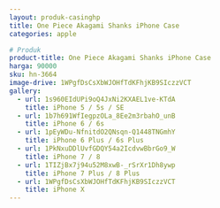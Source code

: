 ```yaml
---
layout: produk-casinghp
title: One Piece Akagami Shanks iPhone Case
categories: apple

# Produk
product-title: One Piece Akagami Shanks iPhone Case
harga: 90000
sku: hn-3664
image-drive: 1WPgfDsCsXbWJOHfTdKFhjKB9SIczzVCT
gallery:
  - url: 1s960EIdUPi9oQ4JxNi2KXAEL1ve-KTdA
    title: iPhone 5 / 5s / SE
  - url: 1b7h691WfIegpzOLa_8Ee2m3rbahO_unB
    title: iPhone 6 / 6s
  - url: 1pEyWDu-NfnitdO2QNsqn-Q1448TNGmhY
    title: iPhone 6 Plus / 6s Plus
  - url: 1PkNxuDDlUvfGDQY54a2IcdvwBbrGo9_W
    title: iPhone 7 / 8
  - url: 1TIZjBx7j94u52M8xwB-_rSrXr1Dh8ywp
    title: iPhone 7 Plus / 8 Plus
  - url: 1WPgfDsCsXbWJOHfTdKFhjKB9SIczzVCT
    title: iPhone X
---
```

